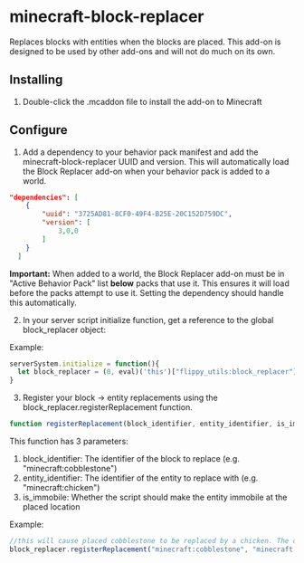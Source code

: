 # minecraft-block-replacer
Replaces blocks with entities when the blocks are placed. This add-on is designed to be used by other add-ons and will not do much on its own.

## Installing
1. Double-click the .mcaddon file to install the add-on to Minecraft

## Configure
1. Add a dependency to your behavior pack manifest and add the minecraft-block-replacer UUID and version. This will automatically load the Block Replacer add-on when your behavior pack is added to a world.

```json
"dependencies": [
    {
        "uuid": "3725AD81-8CF0-49F4-B25E-20C152D759DC",
        "version": [
            3,0,0
        ]
    }
  ]
```

**Important:** When added to a world, the Block Replacer add-on must be in "Active Behavior Pack" list **below** packs that use it. This ensures it will load before the packs attempt to use it. Setting the dependency should handle this automatically.

2. In your server script initialize function, get a reference to the global block_replacer object:

Example:
```javascript
serverSystem.initialize = function(){
  let block_replacer = (0, eval)('this')["flippy_utils:block_replacer"];
}
```

3. Register your block -> entity replacements using the block_replacer.registerReplacement function.
```javascript
function registerReplacement(block_identifier, entity_identifier, is_immobile = false)
```
This function has 3 parameters:
  1. block_identifier: The identifier of the block to replace (e.g. "minecraft:cobblestone")
  2. entity_identifier: The identifier of the entity to replace with (e.g. "minecraft:chicken")
  3. is_immobile: Whether the script should make the entity immobile at the placed location
  
Example:
```javascript
//this will cause placed cobblestone to be replaced by a chicken. The chicken will not be able to move from the placed location.
block_replacer.registerReplacement("minecraft:cobblestone", "minecraft:chicken", true);
```


